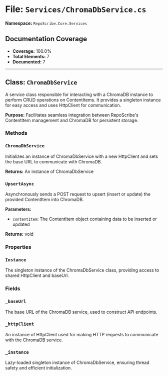 # File: `Services/ChromaDbService.cs`

**Namespace:** `RepoScribe.Core.Services`

## Documentation Coverage

- **Coverage:** 100.0%
- **Total Elements:** 7
- **Documented:** 7

---

## Class: `ChromaDbService`

A service class responsible for interacting with a ChromaDB instance to perform CRUD operations on ContentItems. It provides a singleton instance for easy access and uses HttpClient for communication.

**Purpose:** Facilitates seamless integration between RepoScribe's ContentItem management and ChromaDB for persistent storage.

### Methods

  ### `ChromaDbService`

  Initializes an instance of ChromaDbService with a new HttpClient and sets the base URL to communicate with ChromaDB.

  **Returns:** An instance of ChromaDbService

  ### `UpsertAsync`

  Asynchronously sends a POST request to upsert (insert or update) the provided ContentItem into ChromaDB.

  **Parameters:**
  - `contentItem`: The ContentItem object containing data to be inserted or updated

  **Returns:** void

### Properties

  ### `Instance`

  The singleton instance of the ChromaDbService class, providing access to shared HttpClient and baseUrl.

### Fields

  ### `_baseUrl`

  The base URL of the ChromaDB service, used to construct API endpoints.

  ### `_httpClient`

  An instance of HttpClient used for making HTTP requests to communicate with the ChromaDB service.

  ### `_instance`

  Lazy-loaded singleton instance of ChromaDbService, ensuring thread safety and efficient initialization.

